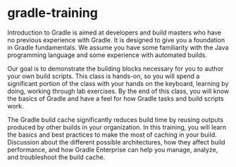 # gradle-training

Introduction to Gradle is aimed at developers and build masters who have no previous experience with Gradle. It is designed to give you a foundation in Gradle fundamentals. We assume you have some familiarity with the Java programming language and some experience with automated builds.

Our goal is to demonstrate the building blocks necessary for you to author your own build scripts. This class is hands-on, so you will spend a significant portion of the class with your hands on the keyboard, learning by doing, working through lab exercises. By the end of this class, you will know the basics of Gradle and have a feel for how Gradle tasks and build scripts work.

The Gradle build cache significantly reduces build time by reusing outputs produced by other builds in your organization. In this training, you will learn the basics and best practices to make the most of caching in your build. Discussion about the different possible architectures, how they affect build performance, and how Gradle Enterprise can help you manage, analyze, and troubleshoot the build cache.
